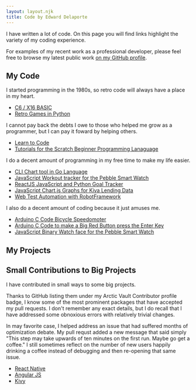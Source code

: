 ```yaml
---
layout: layout.njk
title: Code by Edward Delaporte
---
```


I have written a lot of code. On this page you will find links highlight the variety of my coding experience.

For examples of my recent work as a professional developer, 
please feel free to browse my latest public work [on my GitHub profile](https://github.com/edthedev).

## My Code

I started programming in the 1980s,
so retro code will always have a place in my heart.

+ [C6 / X16 BASIC](/basic)
+ [Retro Games in Python](https://github.com/edthedev/tmntcade)

I cannot pay back the debts I owe to those who 
helped me grow as a programmer, but I can pay it foward by helping others.

+ [Learn to Code](/learn2code)
+ [Tutorials for the Scratch Beginner Programming Lanaguage](https://github.com/edthedev/scratch_lessons)

I do a decent amount of programming in my free time 
to make my life easier.

+ [CLI Chart tool in Go Language](https://github.com/edthedev/chart)
+ [JavaScript Workout tracker for the Pebble Smart Watch](https://github.com/edthedev/LiftPebble)
+ [ReactJS JavaScript and Python Goal Tracker](https://github.com/edthedev/MyGoal.space)
+ [JavaScript Chart.js Graphs for Kiva Lending Data](https://github.com/edthedev/kiva_graphs)
+ [Web Test Automation with RobotFramework](https://github.com/edthedev/Learn_RobotFramework_IllinoisPTR)

I also do a decent amount of coding because it just amuses me.

+ [Arduino C Code Bicycle Speedomoter](https://github.com/edthedev/arduino-bike-speed)
+ [Arduino C Code to make a Big Red Button press the Enter Key](https://github.com/edthedev/bigredbutton)
+ [JavaScript Binary Watch face for the Pebble Smart Watch](https://github.com/edthedev/BinaryClock)

## My Projects


## Small Contributions to Big Projects

I have contributed in small ways to some big projects.

Thanks to GitHub listing them under my Arctic Vault Contributor profile badge, 
I know some of the most prominent packages that have accepted my pull requests. 
I don't remember any exact details, but I do recall that I have addressed 
some obnoxious errors with relatively trivial changes. 

In may favorite case, I helped address an issue that had suffered months of optimization debate. My pull requst added a new message that said simply "This step may take upwards of ten minutes on the first run. Maybe go get a coffee." I still sometimes reflect on the number of new users happily drinking a coffee instead of debugging and then re-opening that same issue.

+ [React Native](https://github.com/facebook/react-native)
+ [Angular JS](https://github.com/angular/angular.js)
+ [Kivy](https://github.com/kivy/kivy)


